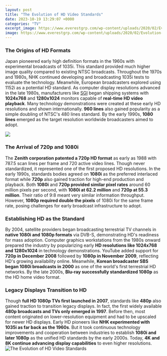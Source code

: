 ```yaml
---
layout: post
title: "The Evolution of HD Video Standards"
date: 2023-10-19 13:29:07 +0000
categories: "TV"
excerpt_image: https://www.everestgrp.com/wp-content/uploads/2020/02/Evolution-of-Communication-Network-Standards-and-Their-Implications.png
image: https://www.everestgrp.com/wp-content/uploads/2020/02/Evolution-of-Communication-Network-Standards-and-Their-Implications.png
---
```


### The Origins of HD Formats 
Japan pioneered early high definition formats in the 1960s with experimental broadcasts of 1035i. This standard provided much higher image quality compared to existing NTSC broadcasts. Throughout the 1970s and 1980s, NHK continued developing and broadcasting 1035i tests to evaluate the technology. Meanwhile, European broadcasters explored using 1152i as a potential HD standard. 
As computer display resolutions advanced in the late 1980s, manufacturers like [SGI](https://store.fi.io.vn/funny-boxer-dog-lover-47-boxer-dog) began shipping systems with **1024x768** and **1280x1024** monitors capable of **real-time HD video playback**. Many technology demonstrations were created at these early HD resolutions and shown internationally. **960 lines** also gained popularity as a simple doubling of NTSC's 480 lines standard. By the early 1990s, **1080 lines** emerged as the target resolution worldwide broadcasters aimed to adopt.

![](https://www.the-home-cinema-guide.com/wp-content/uploads/hdmi-video-formats-table-1024x505.png)
### The Arrival of 720p and 1080i 
The **Zenith corporation patented a 720p HD format** as early as 1988 with 787.5 scan lines per frame and 720 active video lines. Though never standardized, it represented one of the first proposed HD resolutions. In the early 1990s, standards bodies agreed on **1080i** as the preferred interlaced format while **720p** also gained traction for high-end production and playback. 
Both **1080i** and **720p provided similar pixel rates** around 60 million pixels per second, with **1080i at 62.2 million** and **720p at 55.3 million**. Their ratio of 9:8 meant very similar information throughput. However, **1080p required double the pixels** of 1080i for the same frame rate, posing challenges for early broadcast infrastructure to adopt.
### Establishing HD as the Standard 
By 2004, satellite providers began broadcasting terrestrial TV channels in **native 1080i and 1080p formats** via DVB-S, demonstrating HD's readiness for mass adoption. Computer graphics workstations from the 1980s onward prepared the industry by popularizing early **HD resolutions like 1024x768 and 1280x1024** in technology demonstrations. 
YouTube added support for **720p in December 2008** followed by **1080p in November 2009**, reflecting HD's growing availability online. Meanwhile, **Korean broadcaster SBS began 1080i broadcasts in 2000** as one of the world's first terrestrial HD networks. By the late 2000s, **Blu-ray successfully standardized 1080p** as the HD home video format.
### Legacy Displays Transition to HD  
Though **full HD 1080p TVs first launched in 2007**, standards like **480p** also gained traction to transition legacy displays. In fact, the first widely available **480p broadcasts and TVs only emerged in 1997**. Before then, most content originated on lower-resolution equipment and had to be upscaled for newer HD displays.
Early HD pioneers like **NHK experimented with 1035i as far back as the 1960s**. But it took continuous technology improvements and cooperation between industries to establish **1080i and later 1080p** as the unified HD standards by the early 2000s. Today, **4K and 8K continue advancing display capabilities** to even higher resolutions.
![The Evolution of HD Video Standards](https://www.everestgrp.com/wp-content/uploads/2020/02/Evolution-of-Communication-Network-Standards-and-Their-Implications.png)